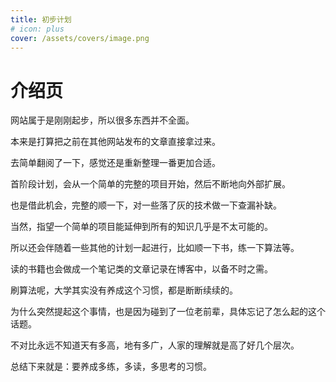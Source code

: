 ```yaml
---
title: 初步计划
# icon: plus
cover: /assets/covers/image.png
---
```


# 介绍页

网站属于是刚刚起步，所以很多东西并不全面。

本来是打算把之前在其他网站发布的文章直接拿过来。

去简单翻阅了一下，感觉还是重新整理一番更加合适。

首阶段计划，会从一个简单的完整的项目开始，然后不断地向外部扩展。

也是借此机会，完整的顺一下，对一些落了灰的技术做一下查漏补缺。

当然，指望一个简单的项目能延伸到所有的知识几乎是不太可能的。

所以还会伴随着一些其他的计划一起进行，比如顺一下书，练一下算法等。

读的书籍也会做成一个笔记类的文章记录在博客中，以备不时之需。

刷算法呢，大学其实没有养成这个习惯，都是断断续续的。

为什么突然提起这个事情，也是因为碰到了一位老前辈，具体忘记了怎么起的这个话题。

不对比永远不知道天有多高，地有多广，人家的理解就是高了好几个层次。

总结下来就是：要养成多练，多读，多思考的习惯。